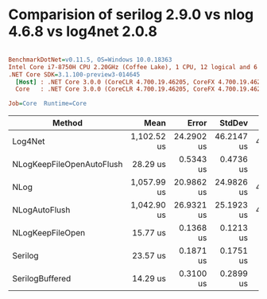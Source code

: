 # Comparision of serilog 2.9.0 vs nlog 4.6.8 vs log4net 2.0.8


``` ini

BenchmarkDotNet=v0.11.5, OS=Windows 10.0.18363
Intel Core i7-8750H CPU 2.20GHz (Coffee Lake), 1 CPU, 12 logical and 6 physical cores
.NET Core SDK=3.1.100-preview3-014645
  [Host] : .NET Core 3.0.0 (CoreCLR 4.700.19.46205, CoreFX 4.700.19.46214), 64bit RyuJIT
  Core   : .NET Core 3.0.0 (CoreCLR 4.700.19.46205, CoreFX 4.700.19.46214), 64bit RyuJIT

Job=Core  Runtime=Core  

```
|                    Method |        Mean |      Error |     StdDev | Ratio | RatioSD |
|-------------------------- |------------:|-----------:|-----------:|------:|--------:|
|                   Log4Net | 1,102.52 us | 24.2902 us | 46.2147 us | 46.67 |    2.79 |
| NLogKeepFileOpenAutoFlush |    28.29 us |  0.5343 us |  0.4736 us |  1.20 |    0.02 |
|                      NLog | 1,057.99 us | 20.9862 us | 24.9826 us | 44.82 |    1.17 |
|             NLogAutoFlush | 1,042.90 us | 26.9321 us | 25.1923 us | 44.24 |    1.08 |
|          NLogKeepFileOpen |    15.77 us |  0.1368 us |  0.1213 us |  0.67 |    0.01 |
|                   Serilog |    23.57 us |  0.1871 us |  0.1751 us |  1.00 |    0.00 |
|           SerilogBuffered |    14.29 us |  0.3100 us |  0.2899 us |  0.61 |    0.01 |
